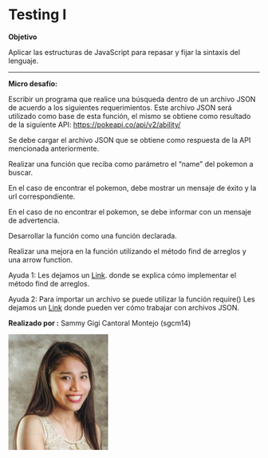 # Testing I

**Objetivo**

Aplicar las estructuras de JavaScript para repasar y fijar la sintaxis del lenguaje.

-------

**Micro desafío:**

Escribir un programa que realice una búsqueda dentro de un archivo JSON de acuerdo a los siguientes requerimientos. Este archivo JSON será utilizado como base de esta función, el mismo se obtiene como resultado de la siguiente API: https://pokeapi.co/api/v2/ability/ 

Se debe cargar el archivo JSON que se obtiene como respuesta de la API mencionada anteriormente.

Realizar una función que reciba como parámetro el “name” del pokemon a buscar.

En el caso de encontrar el pokemon, debe mostrar un mensaje de éxito y la url correspondiente.

En el caso de no encontrar el pokemon, se debe informar con un mensaje de advertencia.

Desarrollar la función como una función declarada.

Realizar una mejora en la función utilizando el método find de arreglos y una arrow function.

Ayuda 1: Les dejamos un [Link](https://www.w3schools.com/js/js_array_iteration.asp "Link"). donde se explica cómo implementar el método find de arreglos.

Ayuda 2: Para importar un archivo se puede utilizar la función require() 
Les dejamos un [Link](https://www.w3schools.com/js/js_json.asp "Link") donde pueden ver cómo trabajar con archivos JSON.



**Realizado por :** Sammy Gigi Cantoral Montejo (sgcm14)

<img src ="https://raw.githubusercontent.com/sgcm14/sgcm14/main/sammy.jpg" width="200">
